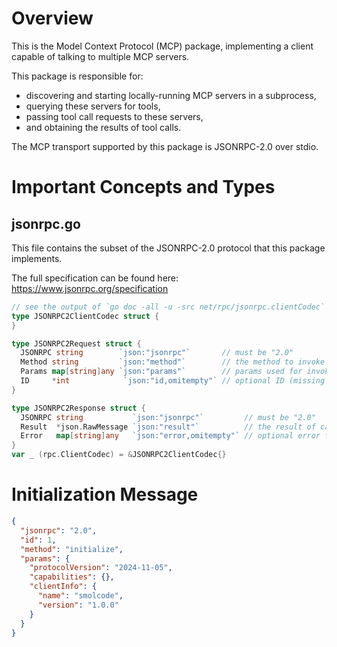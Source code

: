 # Overview

This is the Model Context Protocol (MCP) package, implementing a client capable of talking to multiple MCP servers.

This package is responsible for:

- discovering and starting locally-running MCP servers in a subprocess,
- querying these servers for tools,
- passing tool call requests to these servers,
- and obtaining the results of tool calls.

The MCP transport supported by this package is JSONRPC-2.0 over stdio.

# Important Concepts and Types

## jsonrpc.go

This file contains the subset of the JSONRPC-2.0 protocol that this package implements.

The full specification can be found here: <https://www.jsonrpc.org/specification>

```go
// see the output of `go doc -all -u -src net/rpc/jsonrpc.clientCodec` for inspiration
type JSONRPC2ClientCodec struct {
}

type JSONRPC2Request struct {
  JSONRPC string        `json:"jsonrpc"`       // must be "2.0"
  Method string         `json:"method"`        // the method to invoke on the server
  Params map[string]any `json:"params"`        // params used for invoking the method
  ID     *int            `json:"id,omitempty"` // optional ID (missing = notification)
}

type JSONRPC2Response struct {
  JSONRPC string           `json:"jsonrpc"`         // must be "2.0"
  Result  *json.RawMessage `json:"result"`          // the result of calling the method
  Error   map[string]any   `json:"error,omitempty"` // optional error from
}
var _ (rpc.ClientCodec) = &JSONRPC2ClientCodec{}
```

# Initialization Message

```json
{
  "jsonrpc": "2.0",
  "id": 1,
  "method": "initialize",
  "params": {
    "protocolVersion": "2024-11-05",
    "capabilities": {},
    "clientInfo": {
      "name": "smolcode",
      "version": "1.0.0"
    }
  }
}
```
